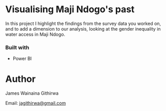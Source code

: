 # Visualising Maji Ndogo's past
In this project I highlight the findings from the survey data you worked on, and to add a dimension to
our analysis, looking at the gender inequality in water access in Maji Ndogo.

### Built with
- Power BI

# Author
James Wainaina Githirwa 

Email: jagithirwa@gmail.com

